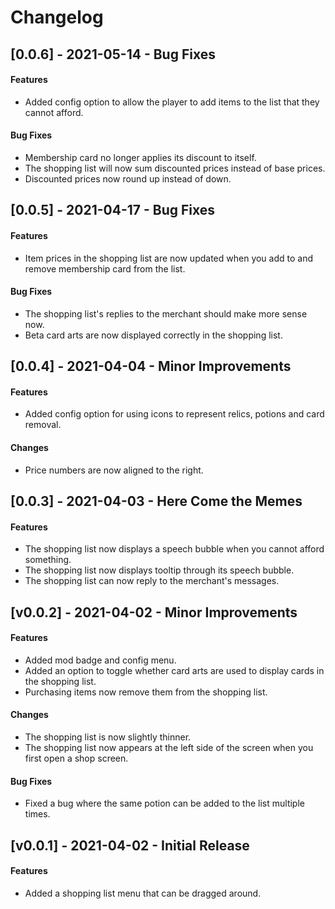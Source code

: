 # Changelog

## [0.0.6] - 2021-05-14 - Bug Fixes

#### Features

* Added config option to allow the player to add items to the list that they cannot afford.

#### Bug Fixes

* Membership card no longer applies its discount to itself.
* The shopping list will now sum discounted prices instead of base prices. 
* Discounted prices now round up instead of down. 

## [0.0.5] - 2021-04-17 - Bug Fixes

#### Features

* Item prices in the shopping list are now updated when you add to and remove membership card from the list.

#### Bug Fixes

* The shopping list's replies to the merchant should make more sense now.
* Beta card arts are now displayed correctly in the shopping list.

## [0.0.4] - 2021-04-04 - Minor Improvements

#### Features

* Added config option for using icons to represent relics, potions and card removal. 

#### Changes

* Price numbers are now aligned to the right.

## [0.0.3] - 2021-04-03 - Here Come the Memes

#### Features

* The shopping list now displays a speech bubble when you cannot afford something.
* The shopping list now displays tooltip through its speech bubble.
* The shopping list can now reply to the merchant's messages.

## [v0.0.2] - 2021-04-02 - Minor Improvements

#### Features

* Added mod badge and config menu.
* Added an option to toggle whether card arts are used to display cards in the shopping list.
* Purchasing items now remove them from the shopping list.

#### Changes

* The shopping list is now slightly thinner.
* The shopping list now appears at the left side of the screen when you first open a shop screen.

#### Bug Fixes

* Fixed a bug where the same potion can be added to the list multiple times.

## [v0.0.1] - 2021-04-02 - Initial Release

#### Features

* Added a shopping list menu that can be dragged around.